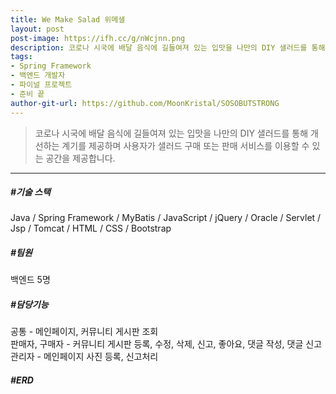 ```yaml
---
title: We Make Salad 위메샐
layout: post
post-image: https://ifh.cc/g/nWcjnn.png
description: 코로나 시국에 배달 음식에 길들여져 있는 입맛을 나만의 DIY 샐러드를 통해 개선하는 계기를 제공하며 사용자가 샐러드 구매 또는 판매 서비스를 이용할 수 있는 공간을 제공합니다.
tags:
- Spring Framework
- 백엔드 개발자
- 파이널 프로젝트
- 준비 끝
author-git-url: https://github.com/MoonKristal/SOSOBUTSTRONG
---
```


>코로나 시국에 배달 음식에 길들여져 있는 입맛을 나만의 DIY 샐러드를 통해 개선하는 계기를 제공하며 사용자가 샐러드 구매 또는 판매 서비스를 이용할 수 있는 공간을 제공합니다.

---

##### #기술 스택
Java / Spring Framework / MyBatis / JavaScript / jQuery / Oracle / 
Servlet / Jsp / Tomcat / HTML / CSS / Bootstrap

##### #팀원
백엔드 5명

##### #담당기능
공통 - 메인페이지, 커뮤니티 게시판 조회 <br>
판매자, 구매자 - 커뮤니티 게시판 등록, 수정, 삭제, 신고, 좋아요, 댓글 작성, 댓글 신고 <br>
관리자 - 메인페이지 사진 등록, 신고처리 <br>

##### #ERD

